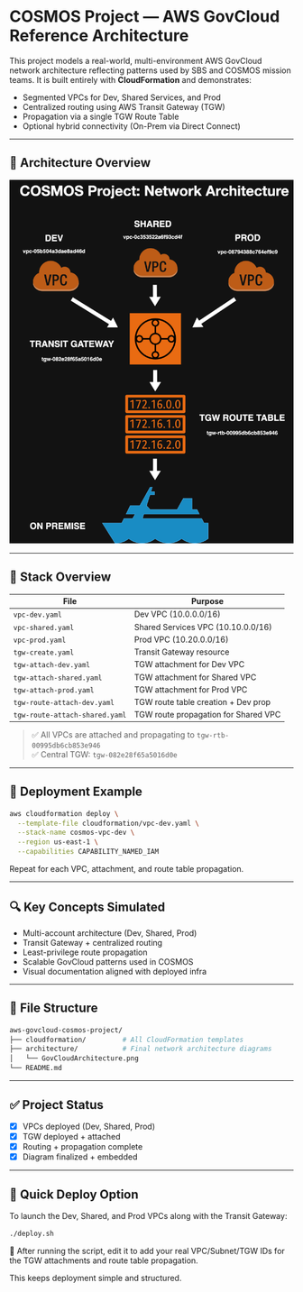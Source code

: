 # COSMOS Project — AWS GovCloud Reference Architecture

This project models a real-world, multi-environment AWS GovCloud network architecture reflecting patterns used by SBS and COSMOS mission teams. It is built entirely with **CloudFormation** and demonstrates:

- Segmented VPCs for Dev, Shared Services, and Prod
- Centralized routing using AWS Transit Gateway (TGW)
- Propagation via a single TGW Route Table
- Optional hybrid connectivity (On-Prem via Direct Connect)

---

## 📐 Architecture Overview

![COSMOS Architecture](architecture/cosmos-project-architecture.png)

---

## 🧱 Stack Overview

| File                            | Purpose                                |
|--------------------------------|---------------------------------------|
| `vpc-dev.yaml`                 | Dev VPC (10.0.0.0/16)                 |
| `vpc-shared.yaml`              | Shared Services VPC (10.10.0.0/16)    |
| `vpc-prod.yaml`                | Prod VPC (10.20.0.0/16)               |
| `tgw-create.yaml`              | Transit Gateway resource               |
| `tgw-attach-dev.yaml`          | TGW attachment for Dev VPC             |
| `tgw-attach-shared.yaml`       | TGW attachment for Shared VPC          |
| `tgw-attach-prod.yaml`         | TGW attachment for Prod VPC            |
| `tgw-route-attach-dev.yaml`    | TGW route table creation + Dev prop    |
| `tgw-route-attach-shared.yaml` | TGW route propagation for Shared VPC   |

> ✅ All VPCs are attached and propagating to `tgw-rtb-00995db6cb853e946`  
> ✅ Central TGW: `tgw-082e28f65a5016d0e`

---

## 🚀 Deployment Example

```bash
aws cloudformation deploy \
  --template-file cloudformation/vpc-dev.yaml \
  --stack-name cosmos-vpc-dev \
  --region us-east-1 \
  --capabilities CAPABILITY_NAMED_IAM
```

Repeat for each VPC, attachment, and route table propagation.

---

## 🔍 Key Concepts Simulated

- Multi-account architecture (Dev, Shared, Prod)
- Transit Gateway + centralized routing
- Least-privilege route propagation
- Scalable GovCloud patterns used in COSMOS
- Visual documentation aligned with deployed infra

---

## 📁 File Structure

```bash
aws-govcloud-cosmos-project/
├── cloudformation/         # All CloudFormation templates
├── architecture/           # Final network architecture diagrams
│   └── GovCloudArchitecture.png
└── README.md
```

---

## ✅ Project Status

- [x] VPCs deployed (Dev, Shared, Prod)
- [x] TGW deployed + attached
- [x] Routing + propagation complete
- [x] Diagram finalized + embedded

---

## 🔁 Quick Deploy Option

To launch the Dev, Shared, and Prod VPCs along with the Transit Gateway:

```bash
./deploy.sh
```

📌 After running the script, edit it to add your real VPC/Subnet/TGW IDs for the TGW attachments and route table propagation.

This keeps deployment simple and structured.